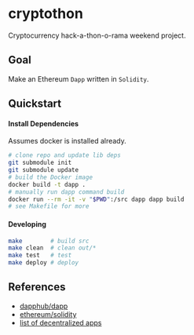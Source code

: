 cryptothon
===
Cryptocurrency hack-a-thon-o-rama weekend project.

## Goal
Make an Ethereum `Dapp` written in `Solidity`.

## Quickstart
#### Install Dependencies
Assumes docker is installed already.
```bash
# clone repo and update lib deps
git submodule init
git submodule update
# build the Docker image
docker build -t dapp .
# manually run dapp command build
docker run --rm -it -v "$PWD":/src dapp dapp build
# see Makefile for more
```

#### Developing
```bash
make        # build src
make clean  # clean out/*
make test   # test
make deploy # deploy
```

## References
* [dapphub/dapp](https://github.com/dapphub/dapp)
* [ethereum/solidity](https://github.com/ethereum/solidity)
* [list of decentralized apps](https://www.stateofthedapps.com/)

